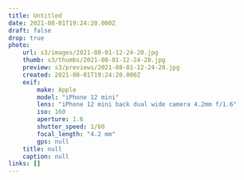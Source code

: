 ```yaml
---
title: Untitled
date: 2021-08-01T19:24:20.000Z
draft: false
drop: true
photo:
    url: s3/images/2021-08-01-12-24-20.jpg
    thumb: s3/thumbs/2021-08-01-12-24-20.jpg
    preview: s3/previews/2021-08-01-12-24-20.jpg
    created: 2021-08-01T19:24:20.000Z
    exif:
        make: Apple
        model: "iPhone 12 mini"
        lens: "iPhone 12 mini back dual wide camera 4.2mm f/1.6"
        iso: 160
        aperture: 1.6
        shutter_speed: 1/60
        focal_length: "4.2 mm"
        gps: null
    title: null
    caption: null
links: []
---
```

